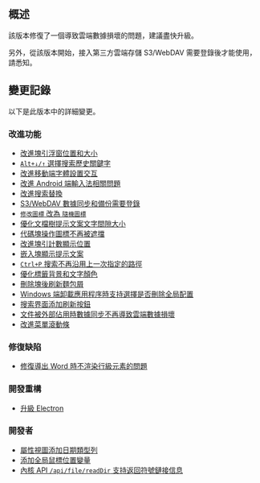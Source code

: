## 概述

該版本修復了一個導致雲端數據損壞的問題，建議盡快升級。

另外，從該版本開始，接入第三方雲端存儲 S3/WebDAV 需要登錄後才能使用，請悉知。

## 變更記錄

以下是此版本中的詳細變更。

### 改進功能

* [改進塊引浮窗位置和大小](https://github.com/siyuan-note/siyuan/issues/8422)
* [`Alt+↓/↑` 選擇搜索歷史關鍵字](https://github.com/siyuan-note/siyuan/issues/8446)
* [改進移動端字體設置交互](https://github.com/siyuan-note/siyuan/issues/8621)
* [改進 Android 端輸入法相關問題](https://github.com/siyuan-note/siyuan/issues/8745)
* [改進搜索替換](https://github.com/siyuan-note/siyuan/issues/8771)
* [S3/WebDAV 數據同步和備份需要登錄](https://github.com/siyuan-note/siyuan/issues/8779)
* [`修改圖標` 改為 `隨機圖標`](https://github.com/siyuan-note/siyuan/issues/8781)
* [優化文檔樹提示文案文字間隙大小](https://github.com/siyuan-note/siyuan/issues/8782)
* [代碼塊操作圖標不再被遮擋](https://github.com/siyuan-note/siyuan/issues/8783)
* [改進塊引計數顯示位置](https://github.com/siyuan-note/siyuan/issues/8784)
* [嵌入塊顯示提示文案](https://github.com/siyuan-note/siyuan/issues/8785)
* [`Ctrl+P` 搜索不再沿用上一次指定的路徑](https://github.com/siyuan-note/siyuan/issues/8786)
* [優化標籤背景和文字顏色](https://github.com/siyuan-note/siyuan/issues/8788)
* [刪除塊後刷新麵包屑](https://github.com/siyuan-note/siyuan/issues/8789)
* [Windows 端卸載應用程序時支持選擇是否刪除全局配置](https://github.com/siyuan-note/siyuan/issues/8795)
* [搜索界面添加刷新按鈕](https://github.com/siyuan-note/siyuan/issues/8800)
* [文件被外部佔用時數據同步不再導致雲端數據損壞](https://github.com/siyuan-note/siyuan/issues/8803)
* [改進菜單滾動條](https://github.com/siyuan-note/siyuan/issues/8815)

### 修復缺陷

* [修復導出 Word 時不渲染行級元素的問題](https://github.com/siyuan-note/siyuan/issues/8774)

### 開發重構

* [升級 Electron](https://github.com/siyuan-note/siyuan/issues/8797)

### 開發者

* [屬性視圖添加日期類型列](https://github.com/siyuan-note/siyuan/issues/8692)
* [添加全局鼠標位置變量](https://github.com/siyuan-note/siyuan/pull/8793)
* [內核 API `/api/file/readDir` 支持返回符號鏈接信息](https://github.com/siyuan-note/siyuan/pull/8805)
